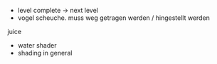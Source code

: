 - level complete -> next level
- vogel scheuche. muss weg getragen werden / hingestellt werden

juice
- water shader
- shading in general
